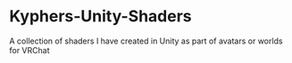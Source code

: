 # Kyphers-Unity-Shaders
A collection of shaders I have created in Unity as part of avatars or worlds for VRChat
